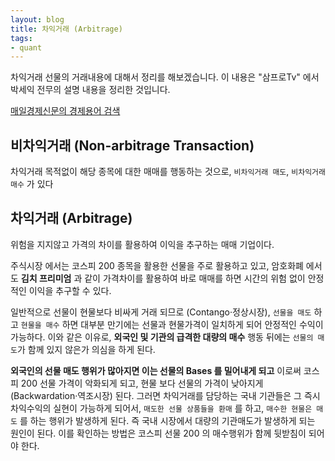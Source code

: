 ```yaml
---
layout: blog
title: 차익거래 (Arbitrage) 
tags:
- quant
---
```


차익거래 선물의 거래내용에 대해서 정리를 해보겠습니다. 이 내용은 "삼프로Tv" 에서 박세익 전무의 설명 내용을 정리한 것입니다.

[매일경제신문의 경제용어 검색](https://www.mk.co.kr/dic/m/desc.php?keyword=%EC%B0%A8%EC%9D%B5%EA%B1%B0%EB%9E%98)


## 비차익거래 (Non-arbitrage Transaction)

차익거래 목적없이 해당 종목에 대한 매매를 행동하는 것으로, `비차익거래 매도`, `비차익거래 매수` 가 있다

## 차익거래 (Arbitrage)

위험을 지지않고 가격의 차이를 활용하여 이익을 추구하는 매매 기업이다.

주식시장 에서는 코스피 200 종목을 활용한 선물을 주로 활용하고 있고, 암호화폐 에서도 **김치 프리미엄** 과 같이 가격차이를 활용하여 바로 매매를 하면 시간의 위험 없이 안정적인 이익을 추구할 수 있다. 

일반적으로 선물이 현물보다 비싸게 거래 되므로 (Contango·정상시장), `선물을 매도` 하고 `현물을 매수` 하면 대부분 만기에는 선물과 현물가격이 일치하게 되어 안정적인 수익이 가능하다. 이와 같은 이유로, **외국인 및 기관의 급격한 대량의 매수** 행동 뒤에는 `선물의 매도`가 함께 있지 않은가 의심을 하게 된다.

**외국인의 선물 매도 행위가 많아지면 이는 선물의 Bases 를 밀어내게 되고** 이로써 코스피 200 선물 가격이 악화되게 되고, 현물 보다 선물의 가격이 낮아지게 (Backwardation·역조시장) 된다. 그러면 차익거래를 담당하는 국내 기관들은 그 즉시 차익수익의 실현이 가능하게 되어서, `매도한 선물 상품들을 환매` 를 하고, `매수한 현물은 매도` 를 하는 행위가 발생하게 된다. 즉 국내 시장에서 대량의 기관매도가 발생하게 되는 원인이 된다. 이를 확인하는 방법은 코스피 선물 200 의 매수행위가 함께 뒷받침이 되어야 한다.